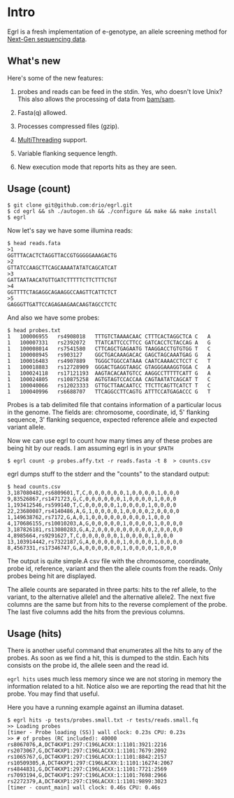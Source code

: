 # Intro

Egrl is a fresh implementation of e-genotype, an allele screening method for
[Next-Gen sequencing data](http://en.wikipedia.org/wiki/DNA_sequencing).

## What's new

Here's some of the new features:

1. probes and reads can be feed in the stdin. Yes, who doesn't love Unix?
This also allows the processing of data from
[bam/sam](http://samtools.sourceforge.net/SAM1.pdf).

2. Fasta(q) allowed.

3. Processes compressed files (gzip).

4. [MultiThreading](https://gist.github.com/1657289) support.

5. Variable flanking sequence length.

6. New execution mode that reports hits as they are seen.

## Usage (count)

```
$ git clone git@github.com:drio/egrl.git
$ cd egrl && sh ./autogen.sh && ./configure && make && make install
$ egrl
```
Now let's say we have some illumina reads:

```
$ head reads.fata
>1
GGTTTACACTCTAGGTTACCGTGGGGGAAAGACTG
>2
GTTATCCAAGCTTCAGCAAAATATATCAGCATCAT
>3
GATTAATAACATGTTGATCTTTTTCTTCTTTCTGT
>4
GGTTTTCTAGAGGCAGAAGGCCAAGTTCATTCTCT
>5
GAGGGTTGATTCCAGAGAAGAACAAGTAGCCTCTC
```

And also we have some probes:

```
$ head probes.txt
1	100006955	rs4908018	TTTGTCTAAAACAAC	CTTTCACTAGGCTCA	C	A
1	100007331	rs2392072	TTATCATTCCCTTCC	GATCACCTCTACCAG	A	G
1	100008014	rs7541580	CTTCAGCTGAGAATG	TAAGGACCTGTGTGG	T	C
1	100008945	rs903127	GGCTGACAAAGACAC	GAGCTAGCAAATGAG	G	A
1	100016483	rs4907889	TGGGCTGGCCATAAA	CAATCAAAACCTCCT	C	T
1	100018883	rs12728909	GGGACTGAGGTAAGC	GTAGGGAAAGGTGGA	C	A
1	100024118	rs17121193	AAGTACACAATGTCC	AAGGCCTTTTTCATT	G	A
1	100024805	rs10875258	AGTGTAGTCCACCAA	CAGTAATATCAGCAT	T	C
1	100040066	rs12023333	GTTGCTTAACAATCC	TTCTTCAGTTCATCT	T	C
1	100040996	rs6688707	TTCAGGCCTTCAGTG	ATTTCCATGAGACCC	G	T
```

Probes is a tab delimited file that contains information of a particular
locus in the genome. The fields are: chromosome, coordinate, id, 5' flanking
sequence, 3' flanking sequence, expected reference allele and expected
variant allele.

Now we can use egrl to count how many times any of these probes
are being hit by our reads. I am assuming egrl is in your ```$PATH```

```
$ egrl count -p probes.affy.txt -r reads.fasta -t 8  > counts.csv
```

egrl dumps stuff to the stderr and the "counts" to the standard output:

```
$ head counts.csv
3,187080482,rs6809601,T,C,0,0,0,0,0,0,1,0,0,0,0,1,0,0,0
9,83526867,rs1471723,G,C,0,0,0,0,0,0,1,0,0,0,0,1,0,0,0
1,193412546,rs599140,T,C,0,0,0,0,0,1,0,0,0,0,1,0,0,0,0
22,23680087,rs4140486,A,G,1,0,0,0,0,1,0,0,0,0,2,0,0,0,0
1,149638762,rs7172,G,A,0,1,0,0,0,0,0,0,0,0,0,1,0,0,0
4,170686155,rs10010203,A,G,0,0,0,0,0,1,0,0,0,0,1,0,0,0,0
3,187826181,rs13080283,G,A,2,0,0,0,0,0,0,0,0,0,2,0,0,0,0
4,8985664,rs9291627,T,C,0,0,0,0,0,0,1,0,0,0,0,1,0,0,0
13,103914442,rs7322187,G,A,0,0,0,0,0,1,0,0,0,0,1,0,0,0,0
8,4567331,rs17346747,G,A,0,0,0,0,0,0,1,0,0,0,0,1,0,0,0
```

The output is quite simple.A csv file with the chromosome,
coordinate, probe id, reference, variant and then the allele
counts from the reads. Only probes being hit are displayed.

The allele counts are separated in three parts: hits to
the ref allele, to the variant, to the alternative allele1
and the alternative allele2. The next five columns are the
same but from hits to the reverse complement of the probe.
The last five columns add the hits from the previous columns.

## Usage (hits)

There is another useful command that enumerates all the hits to any of the
probes. As soon as we find a hit, this is dumped to the stdin. Each hits
consists on the probe id, the allele seen and the read id.

```egrl hits``` uses much less memory since we are not storing in memory
the information related to a hit. Notice also we are reporting the read
that hit the probe. You may find that useful.

Here you have a running example against an illumina dataset.

```
$ egrl hits -p tests/probes.small.txt -r tests/reads.small.fq
>> Loading probes
[timer - Probe loading (SS)] wall clock: 0.23s CPU: 0.23s
>> # of probes (RC included): 40000
rs8067076,A,DCT4KXP1:297:C196LACXX:1:1101:3921:2216
rs2073067,G,DCT4KXP1:297:C196LACXX:1:1101:7679:2092
rs1065767,G,DCT4KXP1:297:C196LACXX:1:1101:8842:2157
rs10509305,A,DCT4KXP1:297:C196LACXX:1:1101:16274:2067
rs4844831,G,DCT4KXP1:297:C196LACXX:1:1101:7721:2569
rs7093194,G,DCT4KXP1:297:C196LACXX:1:1101:7698:2966
rs2272379,A,DCT4KXP1:297:C196LACXX:1:1101:9899:3023
[timer - count_main] wall clock: 0.46s CPU: 0.46s
```
